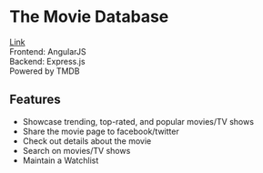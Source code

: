 # The Movie Database
[Link](https://bythemoviedb.wl.r.appspot.com/)<br>Frontend: AngularJS <br>
Backend: Express.js <br>
Powered by TMDB

## Features
* Showcase trending, top-rated, and popular movies/TV shows
* Share the movie page to facebook/twitter
* Check out details about the movie
* Search on movies/TV shows
* Maintain a Watchlist
